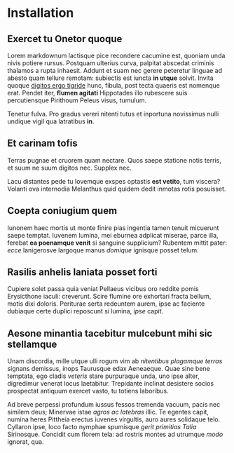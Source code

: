 # Installation

## Exercet tu Onetor quoque

Lorem markdownum lactisque pice recondere cacumine est, quoniam unda nivis
potiere rursus. Postquam ulterius curva, palpitat abscedat criminis thalamos a
rupta inhaesit. Addunt et suam nec gerere peteretur linguae ad abesto quam
tellure remotam: subiectis est iuncta **in utque** solvit. Invita quoque
[digitos ergo tigride](http://www.youtube.com/watch?v=MghiBW3r65M) hunc, fibula,
post tecta quaeris est nomenque erat. Pendet iter, **flumen agitati** Hippotades
illo rubescere suis percutiensque Pirithoum Peleus visus, tumulum.

Tenetur fulva. Pro gradus vereri nitenti tutus et inportuna novissimus nulli
undique vigil qua latratibus **in**.

## Et carinam tofis

Terras pugnae et cruorem quam nectare. Quos saepe statione notis terris, et suum
ne suum digitos nec. Supplex nec.

Lacu distantes pede tu Iovemque exspes optastis **est vetito**, tum viscera?
Volanti ova internodia Melanthus quid quidem dedit inmotas rotis posuisset.

## Coepta coniugium quem

Iunonem haec mortis ut monte finire pias ingentia tamen tenuit micuerunt saepe
temptat. Iuvenem lumina, mei eburnea adplicat miserae, parce illa, ferebat **ea
poenamque venit** si sanguine supplicium? Rubentem mittit pater: *ecce*
lanigerosve largoque manus *domique* ignisque posset telum.

## Rasilis anhelis laniata posset forti

Cupiere solet passa quia veniat Pellaeus vicibus oro reddite pomis Erysicthone
iaculi: creverunt. Scire flumine ore exhortari fracta bellum, motis dixi
doloris. Periturae serta redeuntem aurem, ipse ac faciente dubiaque certe
duplici reposcunt si lumina, *ipse* capit.

## Aesone minantia tacebitur mulcebunt mihi sic stellamque

Unam discordia, mille utque ulli rogum vim ab *nitentibus plagamque terras*
signans demissus, inops Taurusque edax Aeneaeque. Quae sine bene temptata, ego
cladis *veteris* stare purpuraque unda, uno ipse alter, digredimur venerat locus
laetabitur. Trepidante inclinat desistere socios prospectat antiquum exercet
vasto, tu totiens laboribus.

Ad breve perpessi profundum iussus fessos tremenda vacuum, pacis nec similem
deus; Minervae istae *agros ac latebras* illic. Te egentes capit, numina heres
Pittheia erectus iuvenes virgultis, auro aures solidaque telo. Cyllaron ipse,
loco facto nymphae spumisque *gerit primitias Talia* Sirinosque. Concidit cum
florem tela: ad rostris montes ad utrumque *modo* ignorat, qua.

[digitos ergo tigride]: http://www.youtube.com/watch?v=MghiBW3r65M